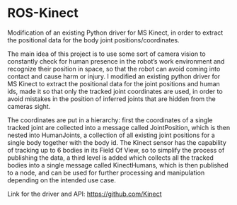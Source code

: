 # ROS-Kinect
Modification of an existing Python driver for MS Kinect, in order to extract the positional data for the body joint positions/coordinates.

The main idea of this project is to use some sort of camera vision to constantly check for human presence in the robot’s work environment and recognize their position in space, so that the robot can avoid coming into contact and cause harm or injury. I modified an existing python driver for MS Kinect to extract the positional data for the joint positions and human ids, made it so that only the tracked joint coordinates are used, in order to avoid mistakes in the position of inferred joints that are hidden from the cameras sight. 

The coordinates are put in a hierarchy: first the coordinates of a single tracked joint are collected into a message called JointPosition, which is then nested into HumanJoints, a collection of all existing joint positions for a single body together with the body id. The Kinect sensor has the capability of tracking up to 6 bodies in its Field Of View, so to simplify the process of publishing the data, a third level is added which collects all the tracked bodies into a single message called KinectHumans, which is then published to a node, and can be used for further processing and manipulation depending on the intended use case. 

Link for the driver and API: https://github.com/Kinect
